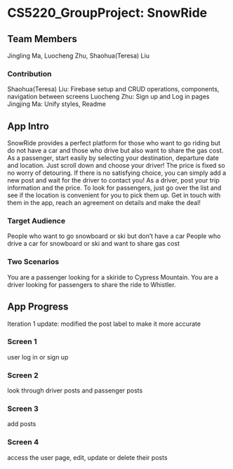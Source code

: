 # CS5220_GroupProject: SnowRide

## Team Members

Jingling Ma, Luocheng Zhu, Shaohua(Teresa) Liu

### Contribution

Shaohua(Teresa) Liu: Firebase setup and CRUD operations, components, navigation between screens
Luocheng Zhu: Sign up and Log in pages
Jingjing Ma: Unify styles, Readme

## App Intro

SnowRide provides a perfect platform for those who want to go riding but do not have a car and those who drive but also want to share the gas cost.
As a passenger, start easily by selecting your destination, departure date and location. Just scroll down and choose your driver! The price is fixed so no worry of detouring. If there is no satisfying choice, you can simply add a new post and wait for the driver to contact you!
As a driver, post your trip information and the price. To look for passengers, just go over the list and see if the location is convenient for you to pick them up. Get in touch with them in the app, reach an agreement on details and make the deal!

### Target Audience

People who want to go snowboard or ski but don’t have a car
People who drive a car for snowboard or ski and want to share gas cost

### Two Scenarios

You are a passenger looking for a skiride to Cypress Mountain.
You are a driver looking for passengers to share the ride to Whistler.

## App Progress

Iteration 1 update: modified the post label to make it more accurate

### Screen 1

user log in or sign up

### Screen 2

look through driver posts and passenger posts

### Screen 3

add posts

### Screen 4

access the user page, edit, update or delete their posts

